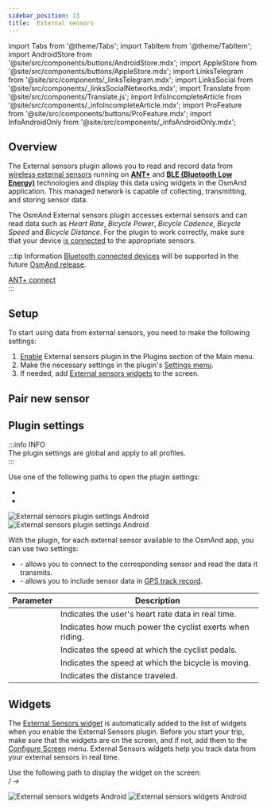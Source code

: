 ```yaml
---
sidebar_position: 13
title:  External sensors
---
```


import Tabs from '@theme/Tabs';
import TabItem from '@theme/TabItem';
import AndroidStore from '@site/src/components/buttons/AndroidStore.mdx';
import AppleStore from '@site/src/components/buttons/AppleStore.mdx';
import LinksTelegram from '@site/src/components/_linksTelegram.mdx';
import LinksSocial from '@site/src/components/_linksSocialNetworks.mdx';
import Translate from '@site/src/components/Translate.js';
import InfoIncompleteArticle from '@site/src/components/_infoIncompleteArticle.mdx';
import ProFeature from '@site/src/components/buttons/ProFeature.mdx';
import InfoAndroidOnly from '@site/src/components/_infoAndroidOnly.mdx';


<InfoAndroidOnly/>

## Overview

The External sensors plugin allows you to read and record data from [wireless external sensors](https://en.wikipedia.org/wiki/Wireless_sensor_network) running on [**ANT+**](https://en.wikipedia.org/wiki/ANT_(network)) and [**BLE (Bluetooth Low Energy)**](https://www.wikiwand.com/en/Bluetooth_Low_Energy) technologies and display this data using widgets in the OsmAnd application. This managed network is capable of collecting, transmitting, and storing sensor data.  

The OsmAnd External sensors plugin accesses external sensors and can read data such as *Heart Rate*, *Bicycle Power*, *Bicycle Cadence*, *Bicycle Speed* and *Bicycle Distance*. For the plugin to work correctly, make sure that your device [is connected](#pair-new-sensor) to the appropriate sensors.

:::tip Information
[Bluetooth connected devices](https://developer.android.com/guide/topics/connectivity/bluetooth/ble-overview) will be supported in the future [OsmAnd release](https://github.com/osmandapp/OsmAnd/issues/15459).

[ANT+ connect](https://www.thisisant.com/consumer/ant-101/ant-in-phones)  
:::


## Setup 

To start using data from external sensors, you need to make the following settings: 
   
1. [Enable](../plugins/index.md#enable--disable) External sensors plugin in the Plugins section of the Main menu.    
2. Make the necessary settings in the plugin's [Settings menu](#plugin-settings).
3. If needed, add [External sensors widgets](#widgets) to the screen.


## Pair new sensor




## Plugin settings

:::info INFO  
The plugin settings are global and apply to all profiles.  
:::

Use one of the following paths to open the plugin settings:  
- *<Translate android="true" ids="shared_string_menu,plugin_settings,external_sensors_plugin_name"/>* 
- *<Translate android="true" ids="shared_string_menu,configure_profile,plugins_settings,external_sensors_plugin_name"/>*   

![External sensors plugin settings Android](@site/static/img/plugins/sensors/external-sensors-plugin-sett-01.png)  ![External sensors plugin settings Android](@site/static/img/plugins/sensors/external-sensors-plugin-sett-02.png)  

With the plugin, for each external sensor available to the OsmAnd app, you can use two settings:
- ***<Translate android="true" ids="ant_read_data"/>*** - allows you to connect to the corresponding sensor and read the data it transmits.
- ***<Translate android="true" ids="ant_write_to_gpx"/>*** - allows you to include sensor data in [GPS track record](../plugins/trip-recording.md#recorded-gpx-file).

| Parameter | Description |
| --- | --- |
| **<Translate android="true" ids="map_widget_ant_heart_rate"/>** | Indicates the user's heart rate data in real time. |
| **<Translate android="true" ids="map_widget_ant_bicycle_power"/>** | Indicates how much power the cyclist exerts when riding. |
| **<Translate android="true" ids="map_widget_ant_bicycle_cadence"/>** | Indicates the speed at which the cyclist pedals. |
| **<Translate android="true" ids="map_widget_ant_bicycle_speed"/>** | Indicates the speed at which the bicycle is moving. |
| **<Translate android="true" ids="map_widget_ant_bicycle_dist"/>** | Indicates the distance traveled. |  


## Widgets

The [External Sensors widget](../widgets/info-widgets.md#-external-sensors-widgets) is automatically added to the list of widgets when you enable the External Sensors plugin. Before you start your trip, make sure that the widgets are on the screen, and if not, add them to the [Configure Screen](../widgets/configure-screen.md) menu. External Sensors widgets help you track data from your external sensors in real time.  

Use the following path to display the widget on the screen:  
*<Translate android="true" ids="shared_string_menu,layer_map_appearance,map_widget_left"/> /<Translate android="true" ids="map_widget_right"/> → <Translate android="true" ids="external_sensor_widgets"/>*  

![External sensors widgets Android](@site/static/img/plugins/sensors/external-sensors-plugin-wid1.png) ![External sensors widgets Android](@site/static/img/plugins/sensors/external-sensors-plugin-wid2.png)
